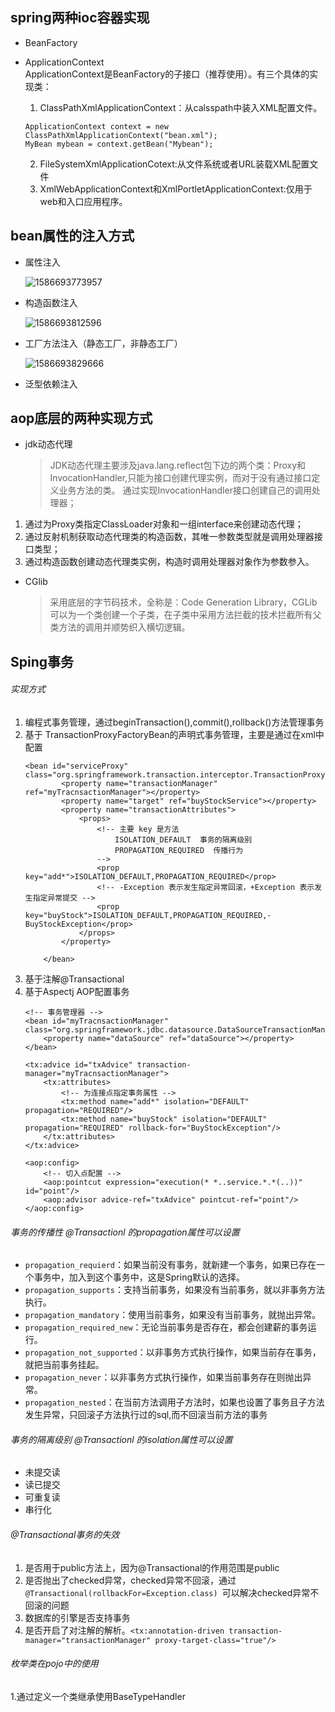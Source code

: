 ## spring两种ioc容器实现
- BeanFactory
  
  > 
- ApplicationContext  
ApplicationContext是BeanFactory的子接口（推荐使用）。有三个具体的实现类：
    1. ClassPathXmlApplicationContext：从calsspath中装入XML配置文件。

   ```
   ApplicationContext context = new ClassPathXmlApplicationContext("bean.xml");
   MyBean mybean = context.getBean("Mybean");
  ````
    2. FileSystemXmlApplicationCotext:从文件系统或者URL装载XML配置文件
    3. XmlWebApplicationContext和XmlPortletApplicationContext:仅用于web和入口应用程序。

## bean属性的注入方式
- 属性注入

  ![1586693773957](C:\Users\Helmet\AppData\Roaming\Typora\typora-user-images\1586693773957.png)

- 构造函数注入

  ![1586693812596](C:\Users\Helmet\AppData\Roaming\Typora\typora-user-images\1586693812596.png)

- 工厂方法注入（静态工厂，非静态工厂）

  ![1586693829666](C:\Users\Helmet\AppData\Roaming\Typora\typora-user-images\1586693829666.png)

- 泛型依赖注入

## aop底层的两种实现方式
- jdk动态代理
  > JDK动态代理主要涉及java.lang.reflect包下边的两个类：Proxy和InvocationHandler,只能为接口创建代理实例，而对于没有通过接口定义业务方法的类。
  通过实现InvocationHandler接口创建自己的调用处理器；
 1. 通过为Proxy类指定ClassLoader对象和一组interface来创建动态代理；
1. 通过反射机制获取动态代理类的构造函数，其唯一参数类型就是调用处理器接口类型；
2. 通过构造函数创建动态代理类实例，构造时调用处理器对象作为参数参入。
   
- CGlib
  
  > 采用底层的字节码技术，全称是：Code Generation Library，CGLib可以为一个类创建一个子类，在子类中采用方法拦截的技术拦截所有父类方法的调用并顺势织入横切逻辑。

## Sping事务
###### 实现方式
1. 编程式事务管理，通过beginTransaction(),commit(),rollback()方法管理事务
2. 基于 TransactionProxyFactoryBean的声明式事务管理，主要是通过在xml中配置
    ```
    <bean id="serviceProxy" class="org.springframework.transaction.interceptor.TransactionProxyFactoryBean">
            <property name="transactionManager" ref="myTracnsactionManager"></property>
            <property name="target" ref="buyStockService"></property>
            <property name="transactionAttributes">
                <props>
                    <!-- 主要 key 是方法   
                        ISOLATION_DEFAULT  事务的隔离级别
                        PROPAGATION_REQUIRED  传播行为
                    -->
                    <prop key="add*">ISOLATION_DEFAULT,PROPAGATION_REQUIRED</prop>
                    <!-- -Exception 表示发生指定异常回滚，+Exception 表示发生指定异常提交 -->
                    <prop key="buyStock">ISOLATION_DEFAULT,PROPAGATION_REQUIRED,-BuyStockException</prop>
                </props>
            </property>
            
        </bean>
    ```
3. 基于注解@Transactional
4. 基于Aspectj AOP配置事务
    ```
    <!-- 事务管理器 -->
	<bean id="myTracnsactionManager" class="org.springframework.jdbc.datasource.DataSourceTransactionManager">
		<property name="dataSource" ref="dataSource"></property>
	</bean>
	
	<tx:advice id="txAdvice" transaction-manager="myTracnsactionManager">
		<tx:attributes>
			<!-- 为连接点指定事务属性 -->
			<tx:method name="add*" isolation="DEFAULT" propagation="REQUIRED"/>
			<tx:method name="buyStock" isolation="DEFAULT" propagation="REQUIRED" rollback-for="BuyStockException"/>
		</tx:attributes>
	</tx:advice>
	
	<aop:config>
		<!-- 切入点配置 -->
		<aop:pointcut expression="execution(* *..service.*.*(..))" id="point"/>
		<aop:advisor advice-ref="txAdvice" pointcut-ref="point"/>
	</aop:config>
   ```
###### 事务的传播性 @Transactionl 的propagation属性可以设置
- `propagation_requierd`：如果当前没有事务，就新建一个事务，如果已存在一个事务中，加入到这个事务中，这是Spring默认的选择。
- `propagation_supports`：支持当前事务，如果没有当前事务，就以非事务方法执行。
- `propagation_mandatory`：使用当前事务，如果没有当前事务，就抛出异常。
- `propagation_required_new`：无论当前事务是否存在，都会创建薪的事务运行。
- `propagation_not_supported`：以非事务方式执行操作，如果当前存在事务，就把当前事务挂起。
- `propagation_never`：以非事务方式执行操作，如果当前事务存在则抛出异常。
- `propagation_nested`：在当前方法调用子方法时，如果也设置了事务且子方法发生异常，只回滚子方法执行过的sql,而不回滚当前方法的事务

###### 事务的隔离级别 @Transactionl 的isolation属性可以设置
- 未提交读
- 读已提交
- 可重复读
- 串行化

###### @Transactional事务的失效
1. 是否用于public方法上，因为@Transactional的作用范围是public
2. 是否抛出了checked异常，checked异常不回滚，通过`@Transactional(rollbackFor=Exception.class) `可以解决checked异常不回滚的问题
3. 数据库的引擎是否支持事务
4. 是否开启了对注解的解析。`<tx:annotation-driven transaction-manager="transactionManager" proxy-target-class="true"/>`

###### 枚举类在pojo中的使用
1.通过定义一个类继承使用BaseTypeHandler
